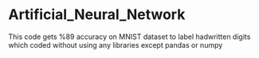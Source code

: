 # Artificial_Neural_Network
This code gets %89 accuracy on MNIST dataset to label hadwritten digits which coded without using any libraries except pandas or numpy
